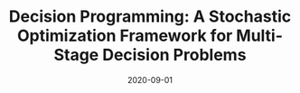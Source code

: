 ---
title: 'Decision Programming: A Stochastic Optimization Framework for Multi-Stage Decision Problems'
summary: '
- Funding Organisation: Academy of Finland

- Funding period: Sep 2020 - Aug 2024

- Summary: The project will further develop the decision programming framework as a methodology for modelling and solving multi-stage decision problems under uncertainty'

tags:
  - current
date: 2020-09-01
external_link: https://akareport.aka.fi/ibi_apps/WFServlet?IBIF_ex=x_hakkuvaus2&CLICKED_ON=&HAKNRO1=332180&UILANG=en&TULOSTE=HTML
---